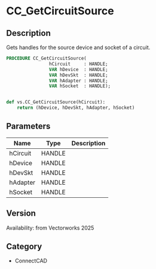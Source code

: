 # CC_GetCircuitSource

## Description
Gets handles for the source device and socket of a circuit.

```pascal
PROCEDURE CC_GetCircuitSource(
				hCircuit     : HANDLE;
				VAR hDevice  : HANDLE;
				VAR hDevSkt  : HANDLE;
				VAR hAdapter : HANDLE;
				VAR hSocket  : HANDLE);
```

```python

def vs.CC_GetCircuitSource(hCircuit):
    return (hDevice, hDevSkt, hAdapter, hSocket)
```

## Parameters
|Name|Type|Description|
|---|---|---|
|hCircuit|HANDLE||
|hDevice|HANDLE||
|hDevSkt|HANDLE||
|hAdapter|HANDLE||
|hSocket|HANDLE||

## Version
Availability: from Vectorworks 2025
## Category
* ConnectCAD

